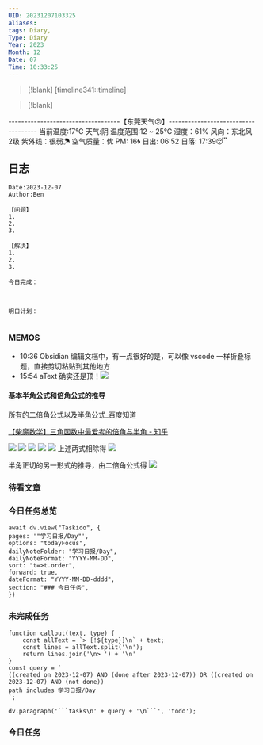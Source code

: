 ```yaml
---
UID: 20231207103325
aliases: 
tags: Diary,
Type: Diary
Year: 2023
Month: 12
Date: 07
Time: 10:33:25
---
```

> [!blank] 
> [timeline341::timeline]

>[!blank]
> 
-----------------------------------【东莞天气😕】------------------------------------
当前温度:17℃
天气:阴
温度范围:12 ~ 25℃
湿度：61%
风向：东北风 2级
紫外线：很弱☂
空气质量：优 PM: 16🌀
日出: 06:52 日落: 17:39😴

## 日志

```
Date:2023-12-07
Author:Ben

【问题】
1.
2.
3.

【解决】
1.
2.
3.

今日完成：



明日计划：


```

### MEMOS
- 10:36 Obsidian 编辑文档中，有一点很好的是，可以像 vscode 一样折叠标题，直接剪切粘贴到其他地方
- 15:54 aText 确实还是顶！![](Pasted%20Image%2020231207155455.png)

#### 基本半角公式和倍角公式的推导

[所有的二倍角公式以及半角公式\_百度知道](https://zhidao.baidu.com/question/1833960085755504820)

[【柴魔数学】三角函数中最爱考的倍角与半角 - 知乎](https://zhuanlan.zhihu.com/p/101153103)

![](asset/Pasted%20image%2020231207102140.png)
![](asset/Pasted%20image%2020231207102557.png)
![](asset/Pasted%20image%2020231207102509.png)
![](asset/Pasted%20image%2020231207102641.png)
![](asset/Pasted%20image%2020231207102650.png)
上述两式相除得
![](asset/Pasted%20image%2020231207102717.png)

半角正切的另一形式的推导，由二倍角公式得
![](asset/Pasted%20image%2020231207102751.png)

### 待看文章



### 今日任务总览

```dataviewjs
await dv.view("Taskido", {
pages: '"学习日报/Day"',
options: "todayFocus",
dailyNoteFolder: "学习日报/Day",
dailyNoteFormat: "YYYY-MM-DD",
sort: "t=>t.order",
forward: true,
dateFormat: "YYYY-MM-DD-dddd",
section: "### 今日任务",
})
```

### 未完成任务

```dataviewjs
function callout(text, type) {
    const allText = `> [!${type}]\n` + text;
    const lines = allText.split('\n');
    return lines.join('\n> ') + '\n'
}
const query = `
((created on 2023-12-07) AND (done after 2023-12-07)) OR ((created on 2023-12-07) AND (not done))
path includes 学习日报/Day
`;

dv.paragraph('```tasks\n' + query + '\n```', 'todo');
```


### 今日任务
